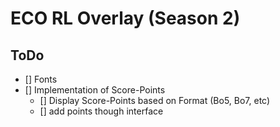# ECO RL Overlay (Season 2)

## ToDo

- [] Fonts
- [] Implementation of Score-Points
    - [] Display Score-Points based on Format (Bo5, Bo7, etc)
    - [] add points though interface